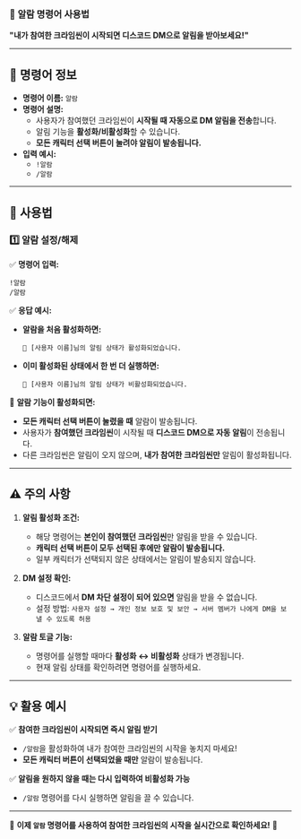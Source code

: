 ### 🔔 **알람 명령어 사용법**

**"내가 참여한 크라임씬이 시작되면 디스코드 DM으로 알림을 받아보세요!"**

---

## 📌 **명령어 정보**

-   **명령어 이름:** `알람`
-   **명령어 설명:**
    -   사용자가 참여했던 크라임씬이 **시작될 때 자동으로 DM 알림을 전송**합니다.
    -   알림 기능을 **활성화/비활성화**할 수 있습니다.
    -   **모든 캐릭터 선택 버튼이 눌려야 알림이 발송됩니다.**
-   **입력 예시:**
    -   `!알람`
    -   `/알람`

---

## 🎯 **사용법**

### 1️⃣ **알람 설정/해제**

✅ **명령어 입력:**

```
!알람
/알람
```

✅ **응답 예시:**

-   **알람을 처음 활성화하면:**
    ```
    📢 [사용자 이름]님의 알림 상태가 활성화되었습니다.
    ```
-   **이미 활성화된 상태에서 한 번 더 실행하면:**
    ```
    🔕 [사용자 이름]님의 알림 상태가 비활성화되었습니다.
    ```

📌 **알람 기능이 활성화되면:**

-   **모든 캐릭터 선택 버튼이 눌렸을 때** 알람이 발송됩니다.
-   사용자가 **참여했던 크라임씬**이 시작될 때 **디스코드 DM으로 자동 알림**이 전송됩니다.
-   다른 크라임씬은 알림이 오지 않으며, **내가 참여한 크라임씬만** 알림이 활성화됩니다.

---

## ⚠️ **주의 사항**

1. **알림 활성화 조건:**

    - 해당 명령어는 **본인이 참여했던 크라임씬**만 알림을 받을 수 있습니다.
    - **캐릭터 선택 버튼이 모두 선택된 후에만 알람이 발송됩니다.**
    - 일부 캐릭터가 선택되지 않은 상태에서는 알림이 발송되지 않습니다.

2. **DM 설정 확인:**

    - 디스코드에서 **DM 차단 설정이 되어 있으면** 알림을 받을 수 없습니다.
    - 설정 방법: `사용자 설정 → 개인 정보 보호 및 보안 → 서버 멤버가 나에게 DM을 보낼 수 있도록 허용`

3. **알람 토글 기능:**
    - 명령어를 실행할 때마다 **활성화 ↔ 비활성화** 상태가 변경됩니다.
    - 현재 알림 상태를 확인하려면 명령어를 실행하세요.

---

## 💡 **활용 예시**

✅ **참여한 크라임씬이 시작되면 즉시 알림 받기**

-   `/알람`을 활성화하여 내가 참여한 크라임씬의 시작을 놓치지 마세요!
-   **모든 캐릭터 버튼이 선택되었을 때만** 알람이 발송됩니다.

✅ **알림을 원하지 않을 때는 다시 입력하여 비활성화 가능**

-   `/알람` 명령어를 다시 실행하면 알림을 끌 수 있습니다.

---

🚀 **이제 `알람` 명령어를 사용하여 참여한 크라임씬의 시작을 실시간으로 확인하세요!** 🔔
